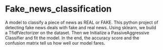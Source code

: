 # Fake_news_classification
A model to classify a piece of news as REAL or FAKE.
This python project of detecting fake news deals with fake and real news. Using sklearn, we build a TfidfVectorizer on the dataset. Then we Initialize a PassiveAggressive Classifier and fit the model. In the end, the accuracy score and the confusion matrix tell us how well our model fares.
